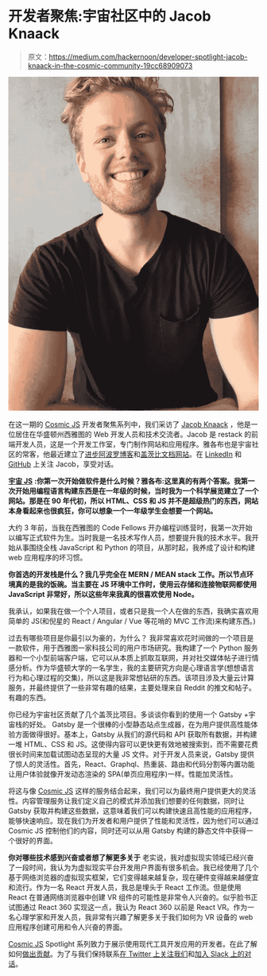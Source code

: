 # 开发者聚焦:宇宙社区中的 Jacob Knaack

> 原文：<https://medium.com/hackernoon/developer-spotlight-jacob-knaack-in-the-cosmic-community-19cc68909073>

![](img/c9164051f061ef575a79ec62a3cfa58b.png)

在这一期的 [Cosmic JS](https://cosmicjs.com) 开发者聚焦系列中，我们采访了 [Jacob Knaack](https://cosmicjs.com/jknaack) ，他是一位居住在华盛顿州西雅图的 Web 开发人员和技术交流者。Jacob 是 restack 的前端开发人员，这是一个开发工作室，专门制作网站和应用程序。雅各布也是宇宙社区的常客，他最近建立了[进步阿波罗博客](https://cosmicjs.com/apps/apollo-blog)和[盖茨比文档网站](https://cosmicjs.com/apps/gatsby-docs)。在 [LinkedIn](http://linkedin.com/in/https://linkedin/in/jacobknaack) 和 [GitHub](https://github.com/JacobKnaack) 上关注 Jacob，享受对话。

[**宇宙 JS**](https://cosmicjs.com) **:你第一次开始做软件是什么时候？雅各布:这里真的有两个答案。我第一次开始用编程语言构建东西是在一年级的时候，当时我为一个科学展览建立了一个网站。那是在 90 年代初，所以 HTML、CSS 和 JS 并不是超级热门的东西，网站本身看起来也很疯狂，你可以想象一个一年级学生会想要一个网站。**

大约 3 年前，当我在西雅图的 Code Fellows 开办编程训练营时，我第一次开始以编写正式软件为生。当时我是一名技术写作人员，想要提升我的技术水平。我开始从事围绕全栈 JavaScript 和 Python 的项目，从那时起，我养成了设计和构建 web 应用程序的坏习惯。

**你首选的开发栈是什么？我几乎完全在 MERN / MEAN stack 工作。所以节点环境真的是我的饭碗。当主要在 JS 环境中工作时，使用云存储和连接物联网都使用 JavaScript 非常好，所以这些年来我真的很喜欢使用 Node。**

我承认，如果我在做一个个人项目，或者只是我一个人在做的东西，我确实喜欢用简单的 JS(和倪星的 React / Angular / Vue 等花哨的 MVC 工作流)来构建东西。)

过去有哪些项目是你最引以为豪的，为什么？
我非常喜欢花时间做的一个项目是一款软件，用于西雅图一家科技公司的用户市场研究。我构建了一个 Python 服务器和一个小型前端客户端，它可以从本质上抓取互联网，并对社交媒体帖子进行情感分析。作为华盛顿大学的一名学生，我的主要研究方向是心理语言学(想想语言行为和心理过程的交集)，所以这是我非常想钻研的东西。该项目涉及大量云计算服务，并最终提供了一些非常有趣的结果，主要处理来自 Reddit 的推文和帖子。有趣的东西。

你已经为宇宙社区贡献了几个盖茨比项目。多谈谈你看到的使用一个 Gatsby +宇宙栈的好处。
Gatsby 是一个很棒的小型静态站点生成器，在为用户提供高性能体验方面做得很好。基本上，Gatsby 从我们的源代码和 API 获取所有数据，并构建一堆 HTML、CSS 和 JS。这使得内容可以更快更有效地被搜索到，而不需要花费很长时间来加载试图动态呈现的大量 JS 文件。对于开发人员来说，Gatsby 提供了惊人的灵活性。首先，React、Graphql、热重装、路由和代码分割等内置功能让用户体验就像开发动态渲染的 SPA(单页应用程序)一样。性能加灵活性。

将这与像 [Cosmic JS](https://cosmicjs.com) 这样的服务结合起来，我们可以为最终用户提供更大的灵活性。内容管理服务让我们定义自己的模式并添加我们想要的任何数据，同时让 Gatsby 获取并构建这些数据，这意味着我们可以构建快速且高性能的应用程序，能够快速响应。现在我们为开发者和用户提供了性能和灵活性，因为他们可以通过 Cosmic JS 控制他们的内容，同时还可以从用 Gatsby 构建的静态文件中获得一个很好的界面。

**你对哪些技术感到兴奋或者想了解更多关于**
老实说，我对虚拟现实领域已经兴奋了一段时间，我认为为虚拟现实平台开发用户界面有很多机会。我已经使用了几个基于网络浏览器的虚拟现实框架，它们变得越来越复杂，现在硬件变得越来越便宜和流行。作为一名 React 开发人员，我总是埋头于 React 工作流。但是使用 React 在普通网络浏览器中创建 VR 组件的可能性是非常令人兴奋的。似乎脸书正试图通过 React 360 实现这一点，我认为 React 360 以前是 React VR。作为一名心理学家和开发人员，我非常有兴趣了解更多关于我们如何为 VR 设备的 web 应用程序创建可用和令人兴奋的界面。

[Cosmic JS](https://cosmicjs.com) Spotlight 系列致力于展示使用现代工具开发应用的开发者。在此了解如何[做出贡献](https://cosmicjs.com/contribute)。为了与我们保持联系[在 Twitter 上关注我们](https://twitter.com/cosmic_js)和[加入 Slack 上的对话](https://cosmicslack.now.sh/)。